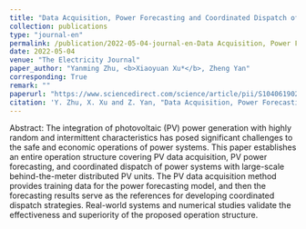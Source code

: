 ```yaml
---
title: "Data Acquisition, Power Forecasting and Coordinated Dispatch of Power Systems with Distributed PV Power Generation"
collection: publications
type: "journal-en"
permalink: /publication/2022-05-04-journal-en-Data Acquisition, Power Forecasting and Coordinated Dispatch of Power Systems with Distributed PV Power Generation
date: 2022-05-04
venue: "The Electricity Journal"
paper_author: "Yanming Zhu, <b>Xiaoyuan Xu*</b>, Zheng Yan"
corresponding: True
remark: ""
paperurl: "https://www.sciencedirect.com/science/article/pii/S1040619022000598"
citation: 'Y. Zhu, X. Xu and Z. Yan, "Data Acquisition, Power Forecasting and Coordinated Dispatch of Power Systems with Distributed PV Power Generation," <i>The Electricity Journal</i>, vol. 35, no. 5, 2022, art. no. 107133.'
---
```


Abstract:
The integration of photovoltaic (PV) power generation with highly random and intermittent characteristics has posed significant challenges to the safe and economic operations of power systems. This paper establishes an entire operation structure covering PV data acquisition, PV power forecasting, and coordinated dispatch of power systems with large-scale behind-the-meter distributed PV units. The PV data acquisition method provides training data for the power forecasting model, and then the forecasting results serve as the references for developing coordinated dispatch strategies. Real-world systems and numerical studies validate the effectiveness and superiority of the proposed operation structure.